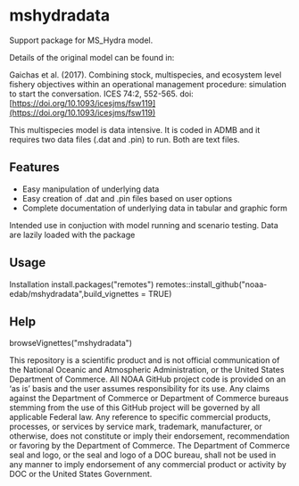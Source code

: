 # mshydradata

Support package for MS_Hydra model.

Details of the original model can be found in:

Gaichas et al. (2017). Combining stock, multispecies, and ecosystem level fishery objectives within an operational management procedure: simulation to start the conversation. ICES 74:2, 552-565. doi: [https://doi.org/10.1093/icesjms/fsw119](https://doi.org/10.1093/icesjms/fsw119)

This multispecies model is data intensive. It is coded in ADMB and it requires two data files (.dat and .pin) to run. Both are text files. 

## Features

* Easy manipulation of underlying data
* Easy creation of .dat and .pin files based on user options
* Complete documentation of underlying data in tabular and graphic form

Intended use in conjuction with model running and scenario testing.
Data are lazily loaded with the package

## Usage

Installation
install.packages("remotes")
remotes::install_github("noaa-edab/mshydradata",build_vignettes = TRUE)

## Help
browseVignettes("mshydradata")

This repository is a scientific product and is not official communication of the National Oceanic and Atmospheric Administration, or the United States Department of Commerce. All NOAA GitHub project code is provided on an ‘as is’ basis and the user assumes responsibility for its use. Any claims against the Department of Commerce or Department of Commerce bureaus stemming from the use of this GitHub project will be governed by all applicable Federal law. Any reference to specific commercial products, processes, or services by service mark, trademark, manufacturer, or otherwise, does not constitute or imply their endorsement, recommendation or favoring by the Department of Commerce. The Department of Commerce seal and logo, or the seal and logo of a DOC bureau, shall not be used in any manner to imply endorsement of any commercial product or activity by DOC or the United States Government.
